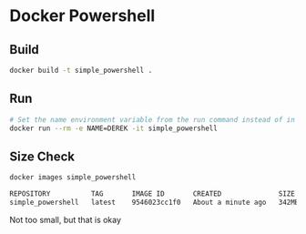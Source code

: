 # Docker Powershell

## Build

```sh
docker build -t simple_powershell .
```

## Run

```sh
# Set the name environment variable from the run command instead of in the dockerfile
docker run --rm -e NAME=DEREK -it simple_powershell
```

## Size Check

```sh
docker images simple_powershell

REPOSITORY          TAG       IMAGE ID       CREATED              SIZE
simple_powershell   latest    9546023cc1f0   About a minute ago   342MB
```

Not too small, but that is okay
